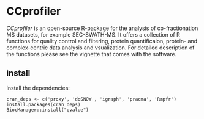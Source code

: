 # CCprofiler
*CCprofiler* is an open-source R-package for the analysis of co-fractionation MS datasets, for example SEC-SWATH-MS. It offers a collection of R functions for quality control and filtering, protein quantificaion, protein- and complex-centric data analysis and vsualization. For detailed description of the functions please see the vignette that comes with the software.


## install
Install the dependencies:

```
cran_deps <- c('proxy', 'doSNOW', 'igraph', 'pracma', 'Rmpfr') 
install.packages(cran_deps)
BiocManager::install("qvalue")

```

